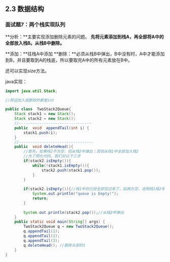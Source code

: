## 2.3 数据结构

### 面试题7：两个栈实现队列

**分析：**主要实现添加删除元素的问题。
**先将元素添加到栈A，再全部将A中的全部放入栈B。从栈B中删除。**

**添加：**往栈A中添加
**删除：**必须从栈B中弹出，B中没有时，A中才能添加到B，并且要取到A的栈底，所以要取完A中的所有元素放在B中。

还可以实现size方法。

java实现：

```java
import java.util.Stack;

//假设加入或删除的都是int

public class  TwoStack2Queue{
	Stack stack1 = new Stack();
	Stack stack2 = new Stack();
	//--------------------------------
	public  void  appendTail(int i) {
		stack1.push(i);
	}
	//---------------------------------
	public  void deleteHead(){
		//首先，如果栈2不为空，则从栈2中弹出；否则从栈1中全部加入栈2
		//为了简化代码。我们分以下三步
		if(stack2.isEmpty()){
			while(!stack1.isEmpty()){
				stack2.push(stack1.pop());
			}
		}
		
		if(stack2.isEmpty()){//栈1中的已经全部加过来了，如再为空，说明栈1栈2中都为空
			System.out.println("queue is Empty!");
			return;
		}
		
		System.out.println(stack2.pop());//从栈2中弹出
	}
	public static void main(String[] args) {
		TwoStack2Queue q = new TwoStack2Queue();
		q.appendTail(1);
		q.appendTail(2);
		q.appendTail(3);
		q.deleteHead(); //删除头部的1
	}
}

```

